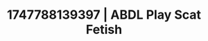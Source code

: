 ---
categories:
- Skin-to-skin fantasy
- AI lover POV
- Inclusive desire
- Erotic dance
- Digital dominatrix
image: /assets/images/1747788139397.jpg
layout: post
seo:
  description: Featured content with premium Scat Fetish, ABDL Play. HD images available.
  keywords: Scat Fetish, ABDL Play
  og_image: /assets/images/1747788139397.jpg
  schema_type: VisualArtwork
tags:
- ABDL Play
- '#1747788139397'
- Scat Fetish
title: 1747788139397 | ABDL Play Scat Fetish
---
